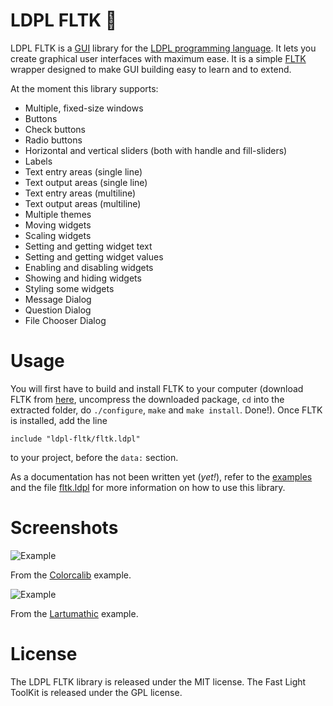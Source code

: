 # LDPL FLTK 🦕

LDPL FLTK is a [GUI](https://en.wikipedia.org/wiki/Graphical_user_interface) library for the
[LDPL programming language](https://www.ldpl-lang.org/). It lets you create graphical user
interfaces with maximum ease. It is a simple [FLTK](https://fltk.org) wrapper
designed to make GUI building easy to learn and to extend.

At the moment this library supports:
- Multiple, fixed-size windows
- Buttons
- Check buttons
- Radio buttons
- Horizontal and vertical sliders (both with handle and fill-sliders)
- Labels
- Text entry areas (single line)
- Text output areas (single line)
- Text entry areas (multiline)
- Text output areas (multiline)
- Multiple themes
- Moving widgets
- Scaling widgets
- Setting and getting widget text
- Setting and getting widget values
- Enabling and disabling widgets
- Showing and hiding widgets
- Styling some widgets
- Message Dialog
- Question Dialog
- File Chooser Dialog

# Usage

You will first have to build and install FLTK to your computer (download FLTK from [here](https://www.fltk.org/software.php),
uncompress the downloaded package, `cd` into the extracted folder, do `./configure`, `make` and `make install`. Done!). Once
FLTK is installed, add the line

```include "ldpl-fltk/fltk.ldpl"```

to your project, before the `data:` section.

As a documentation has not been written yet (*yet!*), refer to the [examples](examples) and the file [fltk.ldpl](ldpl-fltk/fltk.ldpl) for more information
on how to use this library.

# Screenshots
![Example](examples/colorcalib/screen.jpg)

From the [Colorcalib](examples/colorcalib) example.

![Example](examples/lartumathic/screen.png)

From the [Lartumathic](examples/lartumathic) example.

# License

The LDPL FLTK library is released under the MIT license. The Fast Light ToolKit is released under the GPL license.
